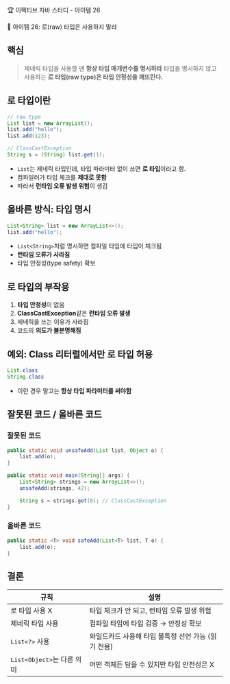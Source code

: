 :trophy: 이펙티브 자바 스터디 - 아이템 26

:book: 아이템 26: 로(raw) 타입은 사용하지 말라

## 핵심

> 제네릭 타입을 사용할 땐 **항상 타입 매개변수를 명시하라** 타입을 명시하지 않고 사용하는 **로 타입(raw type)은 타입 안정성을 깨뜨린다.**


## 로 타입이란

```java
// raw type
List list = new ArrayList();
list.add("hello");
list.add(123);

// ClassCastException
String s = (String) list.get(1);
```

- `List`는 제네릭 타입인데, 타입 파라미터 없이 쓰면 **로 타입**이라고 함.
- 컴파일러가 타입 체크를 **제대로 못함**
- 따라서 **런타임 오류 발생 위험**이 생김

## 올바른 방식: 타입 명시

```java
List<String> list = new ArrayList<>();
list.add("hello");
```

- `List<String>`처럼 명시하면 컴파일 타임에 타입이 체크됨
- **런타임 오류가 사라짐**
- 타입 안정성(type safety) 확보

## 로 타입의 부작용

1. **타입 안정성**이 없음
2. **ClassCastException**같은 **런타임 오류 발생**
3. 제네릭을 쓰는 이유가 사라짐
4. 코드의 **의도가 불분명해짐**


## 예외: Class 리터럴에서만 로 타입 허용

```java
List.class  
String.class
```

- 이런 경우 말고는 **항상 타입 파라미터를 써야함**

## 잘못된 코드 / 올바른 코드

### 잘못된 코드

```java
public static void unsafeAdd(List list, Object o) {
    list.add(o);
}

public static void main(String[] args) {
    List<String> strings = new ArrayList<>();
    unsafeAdd(strings, 42);

    String s = strings.get(0); // ClassCastException
}
```

### 올바른 코드

```java
public static <T> void safeAdd(List<T> list, T o) {
    list.add(o);
}
```

## 결론
| 규칙                | 설명                             |
| ----------------- | ------------------------------ |
| 로 타입 사용 X         | 타입 체크가 안 되고, 런타임 오류 발생 위험      |
| 제네릭 타입 사용         | 컴파일 타임에 타입 검증 → 안정성 확보         |
| `List<?>` 사용      | 와일드카드 사용해 타입 불특정 선언 가능 (읽기 전용) |
| `List<Object>`는 다른 의미 | 어떤 객체든 담을 수 있지만 타입 안전성은 X      |

